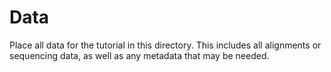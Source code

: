 # Data
Place all data for the tutorial in this directory. This includes all alignments or sequencing data, as well as any metadata that may be needed.
